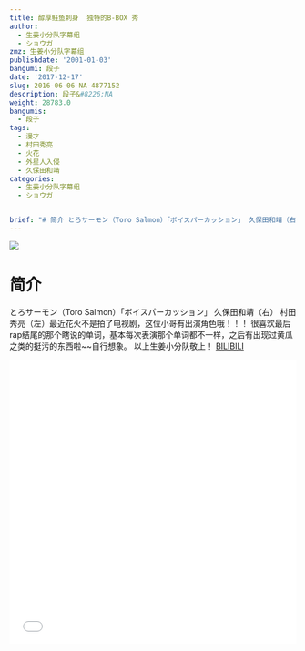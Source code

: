 ```yaml
---
title: 醇厚鲑鱼刺身  独特的B-BOX 秀
author:
  - 生姜小分队字幕组
  - ショウガ
zmz: 生姜小分队字幕组
publishdate: '2001-01-03'
bangumi: 段子
date: '2017-12-17'
slug: 2016-06-06-NA-4877152
description: 段子&#8226;NA
weight: 28783.0
bangumis:
  - 段子
tags:
  - 漫才
  - 村田秀亮
  - 火花
  - 外星人入侵
  - 久保田和靖
categories:
  - 生姜小分队字幕组
  - ショウガ


brief: "# 简介 とろサーモン（Toro Salmon）「ボイスパーカッション」 久保田和靖（右） 村田秀亮（左）最近花火不是拍了电视剧，这位小哥有出演角色哦！！！ 很喜欢最后rap结尾的那个瞎说的单词，基本每次表演那个单词都不一样，之后有出现过黄瓜之类的挺污的东西啦~~自行想象。 以上生姜小分队敬上！"
---
```

![](https://i.imgur.com/AdlDTcr.png)
# 简介  
 とろサーモン（Toro Salmon）「ボイスパーカッション」
久保田和靖（右）   村田秀亮（左）最近花火不是拍了电视剧，这位小哥有出演角色哦！！！
很喜欢最后rap结尾的那个瞎说的单词，基本每次表演那个单词都不一样，之后有出现过黄瓜之类的挺污的东西啦~~自行想象。
以上生姜小分队敬上！ 
  [BILIBILI](https://www.bilibili.com/video/av4877152/)

<div class="vcontainer">  <iframe class="video" src="//www.bilibili.com/blackboard/player.html?aid=4877152" width="100%" height="500" frameborder="0" allowfullscreen="allowfullscreen"></iframe></div>
